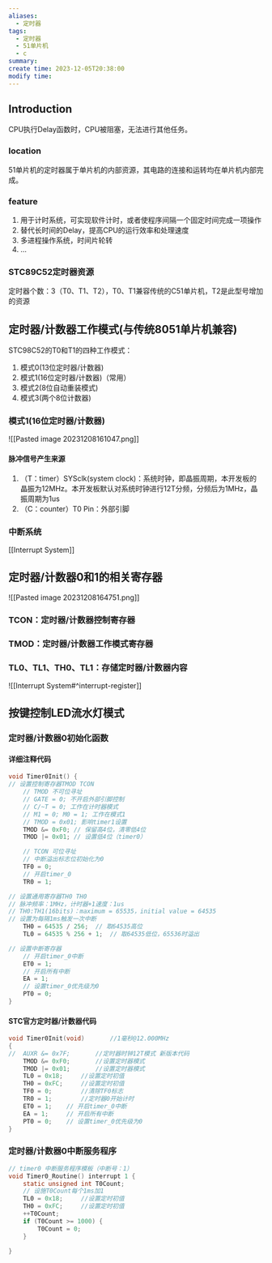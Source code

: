 ```yaml
---
aliases:
  - 定时器
tags:
  - 定时器
  - 51单片机
  - c
summary: 
create time: 2023-12-05T20:38:00
modify time:
---
```

## Introduction

CPU执行Delay函数时，CPU被阻塞，无法进行其他任务。

### location

51单片机的定时器属于单片机的内部资源，其电路的连接和运转均在单片机内部完成。

### feature

1. 用于计时系统，可实现软件计时，或者使程序间隔一个固定时间完成一项操作
2. 替代长时间的Delay，提高CPU的运行效率和处理速度
3. 多进程操作系统，时间片轮转
4. ...

### STC89C52定时器资源

定时器个数：3（T0、T1、T2），T0、T1兼容传统的C51单片机，T2是此型号增加的资源

## 定时器/计数器工作模式(与传统8051单片机兼容)

STC98C52的T0和T1的四种工作模式：

1. 模式0(13位定时器/计数器)
2. 模式1(16位定时器/计数器)（常用）
3. 模式2(8位自动重装模式)
4. 模式3(两个8位计数器)

### 模式1(16位定时器/计数器)

![[Pasted image 20231208161047.png]]

#### 脉冲信号产生来源

1. （T：timer）SYSclk(system clock)：系统时钟，即晶振周期，本开发板的晶振为12MHz。本开发板默认对系统时钟进行12T分频，分频后为1MHz，晶振周期为1us
2. （C：counter）T0 Pin：外部引脚

### 中断系统

[[Interrupt System]]

## 定时器/计数器0和1的相关寄存器

![[Pasted image 20231208164751.png]]

### TCON：定时器/计数器控制寄存器

### TMOD：定时器/计数器工作模式寄存器

### TL0、TL1、TH0、TL1：存储定时器/计数器内容


![[Interrupt System#^interrupt-register]]


## 按键控制LED流水灯模式

### 定时器/计数器0初始化函数

#### 详细注释代码

```c
void Timer0Init() {
// 设置控制寄存器TMOD TCON
	// TMOD 不可位寻址
	// GATE = 0; 不开启外部引脚控制
	// C/~T = 0; 工作在计时器模式
	// M1 = 0; M0 = 1; 工作在模式1 
	// TMOD = 0x01; 影响timer1设置
	TMOD &= 0xF0; // 保留高4位，清零低4位
	TMOD |= 0x01; // 设置低4位（timer0）

	// TCON 可位寻址
	// 中断溢出标志位初始化为0
	TF0 = 0;
	// 开启timer_0
	TR0 = 1;

// 设置通用寄存器TH0 TH0
// 脉冲频率：1MHz，计时器+1速度：1us
// TH0:TH1(16bits)：maximum = 65535，initial value = 64535
// 设置为每隔1ms触发一次中断
	TH0 = 64535 / 256;	// 取64535高位
	TL0 = 64535 % 256 + 1; 	// 取64535低位，65536时溢出

// 设置中断寄存器
	// 开启timer_0中断
	ET0 = 1;
	// 开启所有中断
	EA = 1;
	// 设置timer_0优先级为0
	PT0 = 0;
}

```

#### STC官方定时器/计数器代码

```c
void Timer0Init(void)		//1毫秒@12.000MHz
{
// 	AUXR &= 0x7F;		//定时器时钟12T模式 新版本代码
	TMOD &= 0xF0;		//设置定时器模式
	TMOD |= 0x01;		//设置定时器模式
	TL0 = 0x18;		//设置定时初值
	TH0 = 0xFC;		//设置定时初值
	TF0 = 0;		//清除TF0标志
	TR0 = 1;		//定时器0开始计时
	ET0 = 1; 	// 开启timer_0中断
	EA = 1; 	// 开启所有中断
	PT0 = 0; 	// 设置timer_0优先级为0
}
```

### 定时器/计数器0中断服务程序

```c
// timer0 中断服务程序模板（中断号：1）
void Timer0_Routine() interrupt 1 {
	static unsigned int T0Count;
	// 设施T0Count每个1ms加1
	TL0 = 0x18;		//设置定时初值
	TH0 = 0xFC;		//设置定时初值
	++T0Count;
	if (T0Count >= 1000) {
		T0Count = 0;
	}
	
}
```